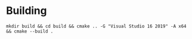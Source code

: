 
# Building

    mkdir build && cd build && cmake .. -G "Visual Studio 16 2019" -A x64 && cmake --build .
